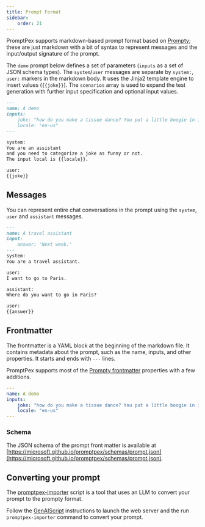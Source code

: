 ```yaml
---
title: Prompt Format
sidebar:
    order: 21
---
```


PromptPex supports markdown-based prompt format based on [Prompty](https://www.prompty.ai/); these are just markdown with a bit of syntax to
represent messages and the input/output signature of the prompt.

The `demo` prompt below defines a set of parameters (`inputs` as a set of JSON schema types).
The `system`/`user` messages are separate by `system:`, `user:` markers in the markdown body.
It uses the Jinja2 template engine to insert values (`{{joke}}`).
The `scenarios` array is used to expand the test generation with further input specification and optional input values.

```md wrap
---
name: A demo
inputs:
    joke: "how do you make a tissue dance? You put a little boogie in it."
    locale: "en-us"
---

system:
You are an assistant
and you need to categorize a joke as funny or not.
The input local is {{locale}}.

user:
{{joke}}
```

## Messages

You can represent entire chat conversations in the prompt using the `system`, `user` and `assistant` messages.

```md wrap "user:" "system:" "assistant:"
---
name: A travel assistant
input:
    answer: "Next week."
---
system:
You are a travel assistant.

user:
I want to go to Paris.

assistant:
Where do you want to go in Paris?

user:
{{answer}}
```

## Frontmatter 

The frontmatter is a YAML block at the beginning of the markdown file. It contains metadata about the prompt, such as the name, inputs, and other properties. It starts and ends with `---` lines.

PromptPex supports most of the [Prompty frontmatter](https://www.prompty.ai/docs/prompt-frontmatter) properties with a few additions.

```yaml
---
name: A demo
inputs:
    joke: "how do you make a tissue dance? You put a little boogie in it."
    locale: "en-us"
---
```

### Schema

The JSON schema of the prompt front matter is available at [https://microsoft.github.io/promptpex/schemas/prompt.json](https://microsoft.github.io/promptpex/schemas/prompt.json).

## Converting your prompt

The [promptpex-importer](https://github.com/microsoft/promptpex/blob/dev/src/genaisrc/prompty-importer.genai.mts) script is a tool that uses an LLM to convert your prompt to the prompty format.

Follow the [GenAIScript](/promptpex/dev/genaiscript) instructions to launch the web server
and the run `promptpex-importer` command to convert your prompt.

